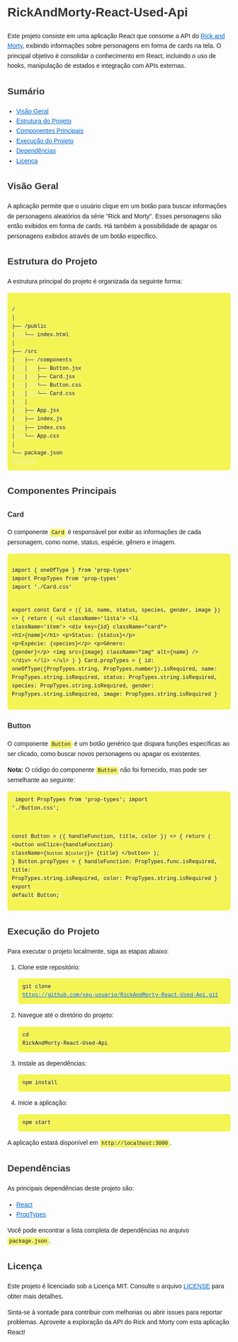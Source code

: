 <!DOCTYPE html>
<html lang="pt-BR">
<head>
    <style>
        body {
            font-family: Arial, sans-serif;
            margin: 0;
            padding: 20px;
            line-height: 1.6;
        }
        h1, h2, h3 {
            color: #333;
        }
        pre {
            background-color: #f4f454;
            padding: 10px;
            border-radius: 5px;
            overflow: auto;
        }
        code {
            font-family: 'Courier New', Courier, monospace;
            background-color: #f4f474;
            padding: 2px 4px;
            border-radius: 3px;
        }
        .container {
            max-width: 800px;
            margin: 0 auto;
        }
        ul {
            padding-left: 20px;
        }
        a {
            color: #0066cc;
        }
    </style>
</head>
<body>
    <div class="container">
        <h1>RickAndMorty-React-Used-Api</h1>
        <p>Este projeto consiste em uma aplicação React que consome a API do <a href="https://rickandmortyapi.com/" target="_blank">Rick and Morty</a>, exibindo informações sobre personagens em forma de cards na tela. O principal objetivo é consolidar o conhecimento em React, incluindo o uso de hooks, manipulação de estados e integração com APIs externas.</p>
        <h2>Sumário</h2>
        <ul>
            <li><a href="#visao-geral">Visão Geral</a></li>
            <li><a href="#estrutura-do-projeto">Estrutura do Projeto</a></li>
            <li><a href="#componentes-principais">Componentes Principais</a></li>
            <li><a href="#execucao-do-projeto">Execução do Projeto</a></li>
            <li><a href="#dependencias">Dependências</a></li>
            <li><a href="#licenca">Licença</a></li>
        </ul>
        <h2 id="visao-geral">Visão Geral</h2>
        <p>A aplicação permite que o usuário clique em um botão para buscar informações de personagens aleatórios da série "Rick and Morty". Esses personagens são então exibidos em forma de cards. Há também a possibilidade de apagar os personagens exibidos através de um botão específico.</p>
        <h2 id="estrutura-do-projeto">Estrutura do Projeto</h2>
        <p>A estrutura principal do projeto é organizada da seguinte forma:</p>
        <pre><code>
/
│
├── /public
│   └── index.html
│
├── /src
│   ├── /components
│   │   ├── Button.jsx
│   │   ├── Card.jsx
│   │   └── Button.css
│   │   └── Card.css
│   │
│   ├── App.jsx
│   ├── index.js
│   ├── index.css
│   └── App.css
│
└── package.json
        </code></pre>
        <h2 id="componentes-principais">Componentes Principais</h2>
        <h3 id="card">Card</h3>
        <p>O componente <code>Card</code> é responsável por exibir as informações de cada personagem, como nome, status, espécie, gênero e imagem.</p>
        <pre><code>
import { oneOfType } from 'prop-types'
import PropTypes from 'prop-types'
import './Card.css'

export const Card = ({ id, name, status, species, gender, image }) => {
    return (
        &lt;ul className='lista'&gt;
            &lt;li className='item'&gt;
                &lt;div key={id} className="card"&gt;
                    &lt;h1&gt;{name}&lt;/h1&gt;
                    &lt;p&gt;Status: {status}&lt;/p&gt;
                    &lt;p&gt;Espécie: {species}&lt;/p&gt;
                    &lt;p&gt;Gênero: {gender}&lt;/p&gt;
                    &lt;img src={image} className="img" alt={name} /&gt;
                &lt;/div&gt;
            &lt;/li&gt;
        &lt;/ul&gt;
    )
}
Card.propTypes = {
    id: oneOfType([PropTypes.string, PropTypes.number]).isRequired,
    name: PropTypes.string.isRequired,
    status: PropTypes.string.isRequired,
    species: PropTypes.string.isRequired,
    gender: PropTypes.string.isRequired,
    image: PropTypes.string.isRequired
}
        </code></pre>
        <h3 id="button">Button</h3>
        <p>O componente <code>Button</code> é um botão genérico que dispara funções específicas ao ser clicado, como buscar novos personagens ou apagar os existentes.</p>
        <p><strong>Nota:</strong> O código do componente <code>Button</code> não foi fornecido, mas pode ser semelhante ao seguinte:</p>
        <pre><code>
import PropTypes from 'prop-types';
import './Button.css';

const Button = ({ handleFunction, title, color }) => {
    return (
        &lt;button 
            onClick={handleFunction} 
            className={`button ${color}`}&gt;
            {title}
        &lt;/button&gt;
    );
}
Button.propTypes = {
    handleFunction: PropTypes.func.isRequired,
    title: PropTypes.string.isRequired,
    color: PropTypes.string.isRequired
}
export default Button;
        </code></pre>
        <h2 id="execucao-do-projeto">Execução do Projeto</h2>
        <p>Para executar o projeto localmente, siga as etapas abaixo:</p>
        <ol>
            <li>Clone este repositório:</li>
            <pre><code>git clone https://github.com/seu-usuario/RickAndMorty-React-Used-Api.git</code></pre>
            <li>Navegue até o diretório do projeto:</li>
            <pre><code>cd RickAndMorty-React-Used-Api</code></pre>
            <li>Instale as dependências:</li>
            <pre><code>npm install</code></pre>
            <li>Inicie a aplicação:</li>
            <pre><code>npm start</code></pre>
        </ol>
        <p>A aplicação estará disponível em <code>http://localhost:3000</code>.</p>
        <h2 id="dependencias">Dependências</h2>
        <p>As principais dependências deste projeto são:</p>
        <ul>
            <li><a href="https://reactjs.org/" target="_blank">React</a></li>
            <li><a href="https://www.npmjs.com/package/prop-types" target="_blank">PropTypes</a></li>
        </ul>
        <p>Você pode encontrar a lista completa de dependências no arquivo <code>package.json</code>.</p>
        <h2 id="licenca">Licença</h2>
        <p>Este projeto é licenciado sob a Licença MIT. Consulte o arquivo <a href="LICENSE">LICENSE</a> para obter mais detalhes.</p>
        <p>Sinta-se à vontade para contribuir com melhorias ou abrir issues para reportar problemas. Aproveite a exploração da API do Rick and Morty com esta aplicação React!</p>
    </div>
</body>
</html>
